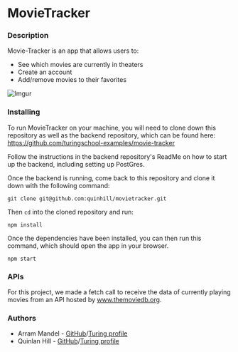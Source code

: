 # MovieTracker

### Description

Movie-Tracker is an app that allows users to:

* See which movies are currently in theaters
* Create an account
* Add/remove movies to their favorites

![Imgur](https://i.imgur.com/2v7uQ6c.gif)

### Installing

To run MovieTracker on your machine, you will need to clone down this repository as well as the backend repository, which can be found here: https://github.com/turingschool-examples/movie-tracker

Follow the instructions in the backend repository's ReadMe on how to start up the backend, including setting up PostGres.

Once the backend is running, come back to this repository and clone it down with the following command:

`git clone git@github.com:quinhill/movietracker.git`

Then `cd` into the cloned repository and run:

`npm install`

Once the dependencies have been installed, you can then run this command, which should open the app in your browser.

`npm start`

### APIs

For this project, we made a fetch call to receive the data of currently playing movies from an API hosted by www.themoviedb.org. 

### Authors

* Arram Mandel - [GitHub](https://github.com/airum82)/[Turing profile](https://alumni.turing.io/alumni/arram-mandel)
* Quinlan Hill - [GitHub](https://github.com/quinhill)/[Turing profile](https://alumni.turing.io/alumni/quinlan-hill)

